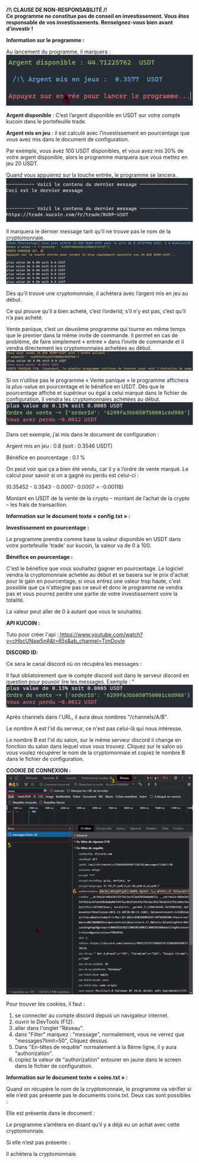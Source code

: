 ﻿**/!\ CLAUSE DE NON-RESPONSABILITÉ /!\
Ce programme ne constitue pas de conseil en investissement.
Vous êtes responsable de vos investissements.
Renseignez-vous bien avant d’investir !** 

**Information sur le programme :** 

Au lancement du programme, il marquera :
![](image/1.png)

**Argent disponible** : C’est l’argent disponible en USDT sur votre compte  kucoin dans le portefeuille trade.  

**Argent mis en jeu** : il est calculé avec l’investissement en pourcentage que  vous avez mis dans le document de configuration. 

Par exemple, vous avez 100 USDT disponibles, et vous avez mis 20% de votre argent disponible, alors le programme marquera que vous mettez en jeu 20 USDT. 

Quand vous appuierez sur la touche entrée, le programme se lancera. 
![](image/2.png)

Il marquera le dernier message tant qu’il ne trouve pas le nom de la cryptomonnaie. 
![](image/3.png)

Dès qu’il trouve une cryptomonnaie, il achètera avec l’argent mis en jeu au début. 

Ce qui prouve qu’il a bien acheté, c’est l’orderId, s’il n’y est pas, c’est qu’il n’a pas acheté. 

Vente panique, c’est un deuxième programme qui tourne en même temps que le premier dans la même invite de commande. Il permet en cas de problème, de faire simplement « entrée » dans l’invite de commande et il vendra directement les cryptomonnaies achetées au début. 
![](image/4.png)

Si on n’utilise pas le programme « Vente panique » le programme affichera la plus-value en pourcentage et le bénéfice en USDT. Dès que le pourcentage affiché et supérieur ou égal à celui marqué dans le fichier de configuration, il vendra les cryptomonnaies achetées au début. 
![](image/5.png)

Dans cet exemple, j’ai mis dans le document de configuration : 

Argent mis en jeu : 0.8 (soit : 0.3546 USDT) 

Bénéfice en pourcentage : 0.1 %

On peut voir que ça a bien été vendu, car il y a l’ordre de vente marqué. Le calcul pour savoir si on a gagné ou perdu est celui-ci : 

(0.35452 - 0.3543 - 0.0007- 0.0007 = -0.00118) 

Montant en USDT de la vente de la crypto – montant de l’achat de la crypto – les frais de transaction. 

**Information sur le document texte « config.txt » :** 

**Investissement en pourcentage :** 

Le programme prendra comme base la valeur disponible en USDT dans votre portefeuille 'trade' sur kucoin, la valeur va de 0 à 100. 

**Bénéfice en pourcentage :** 

C'est le bénéfice que vous souhaitez gagner en pourcentage. Le logiciel vendra la cryptomonnaie achetée au début et se basera sur le prix d'achat pour le gain en pourcentage, si vous entrez une valeur trop haute, c'est possible que ça n'atteigne pas ce seuil et donc le programme ne vendra pas et vous pourrez perdre une partie de votre investissement voire la totalité. 

La valeur peut aller de 0 à autant que vous le souhaitez. 

**API KUCOIN :** 

Tuto pour créer l'api :[ https://www.youtube.com/watch?v=cHbcUNaw5nA&t=65s&ab_channel=TimDoyle ](https://www.youtube.com/watch?v=cHbcUNaw5nA&t=65s&ab_channel=TimDoyle)

**DISCORD ID:** 

Ce sera le canal discord où on récupéra les messages : 

Il faut obliatoirement que le compte discord soit dans le serveur discord en question pour pouvoir lire les messages. Exemple : "
![](image/5.png)

Après channels dans l'URL, il aura deux nombres "/channels/A/B". 

Le nombre A est l'id du serveur, ce n'est pas celui-là qui nous intéresse. 

Le nombre B est l'id du salon, sur le même serveur discord il change en fonction du salon dans lequel vous vous trouvez. Cliquez sur le salon où vous voulez récupérer le nom de la cryptomonnaie et copiez le nombre B dans le fichier de configuration. 

**COOKIE DE CONNEXION :**
![](image/6.png)

Pour trouver les cookies, il faut :  

1. se connecter au compte discord depuis un navigateur  internet.  
1. ouvrir le DevTools (F12).  
1. aller dans l'onglet "Réseau".  
1. dans "Filter" marquez : "message", normalement, vous ne  verrez que "messages?limit=50", Cliquez dessus.  
1. Dans "En-têtes de requête" normalement à la 8ème ligne, il  y aura "authorization".  
1. copiez la valeur de "authorization" entourer en jaune dans  le screen dans le fichier de configuration.  

**Information sur le document texte « coins.txt » :** 

Quand on récupère le nom de la cryptomonnaie, le programme va vérifier si elle n’est pas présente pas le documents coins.txt. Deux cas sont possibles : 

Elle est présente dans le document : 

Le programme s’arrêtera en disant qu’il y a déjà eu un achat avec cette cryptomonnaie. 

Si elle n’est pas présente : 

Il achètera la cryptomonnaie. 
